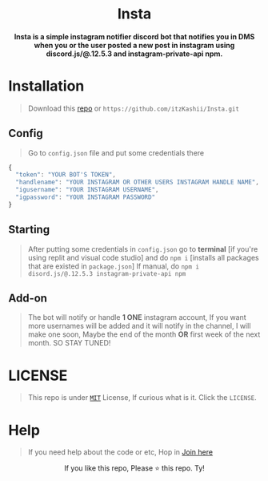 <h1 align="center">Insta</h1>
<h4 align="center">Insta is a simple instagram notifier discord bot that notifies you in DMS when you or the user posted a new post in instagram using discord.js/@.12.5.3 and instagram-private-api npm.</h4>

# Installation
>
> Download this [repo](https://github.com/itzKashii/Insta) or `https://github.com/itzKashii/Insta.git`

## Config
>
> Go to `config.json` file and put some credentials there
```js
{
  "token": "YOUR BOT'S TOKEN",
  "handlename": "YOUR INSTAGRAM OR OTHER USERS INSTAGRAM HANDLE NAME", // Handle name is your username
  "igusername": "YOUR INSTAGRAM USERNAME",
  "igpassword": "YOUR INSTAGRAM PASSWORD"
}
```

## Starting
>
> After putting some credentials in `config.json` go to **terminal** [if you're using replit and visual code studio]
> and do `npm i` [installs all packages that are existed in `package.json`]
> If manual, do `npm i disord.js/@.12.5.3 instagram-private-api npm`


## Add-on
> 
> The bot will notify or handle **1 ONE** instagram account, If you want more usernames will be added and it will notify in the channel,
> I will make one soon, Maybe the end of the month **OR** first week of the next month.
> SO STAY TUNED!

# LICENSE
> This repo is under [`MIT`](https://github.com/itzKashii/Insta/blob/main/LICENSE) License, If curious what is it. Click the `LICENSE`.


# Help
> If you need help about the code or etc, Hop in [Join here](https://discord.gg/saike)

<footer align=center>
  If you like this repo, Please ⭐ this repo. Ty!
</footer>
